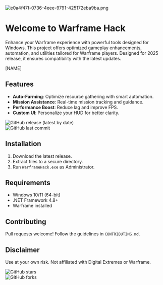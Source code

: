 ![e0a4f47f-0736-4eee-9791-425172eba9ba.png](https://i.postimg.cc/05LM1bYD/e0a4f47f-0736-4eee-9791-425172eba9ba.png)

# Welcome to Warframe Hack

Enhance your Warframe experience with powerful tools designed for Windows. This project offers optimized gameplay enhancements, automation, and utilities tailored for Warframe players. Designed for 2025 release, it ensures compatibility with the latest updates.

[NAME]

## Features

- **Auto-Farming**: Optimize resource gathering with smart automation.  
- **Mission Assistance**: Real-time mission tracking and guidance.  
- **Performance Boost**: Reduce lag and improve FPS.  
- **Custom UI**: Personalize your HUD for better clarity.  

![GitHub release (latest by date)](https://img.shields.io/github/v/release/WarframeHack/WarframeHack?label=Latest%20Release)  
![GitHub last commit](https://img.shields.io/github/last-commit/WarframeHack/WarframeHack?label=Last%20Updated)  

## Installation

1. Download the latest release.  
2. Extract files to a secure directory.  
3. Run `WarframeHack.exe` as Administrator.  

## Requirements

- Windows 10/11 (64-bit)  
- .NET Framework 4.8+  
- Warframe installed  

## Contributing

Pull requests welcome! Follow the guidelines in `CONTRIBUTING.md`.  

## Disclaimer

Use at your own risk. Not affiliated with Digital Extremes or Warframe.  

![GitHub stars](https://img.shields.io/github/stars/WarframeHack/WarframeHack?style=social)  
![GitHub forks](https://img.shields.io/github/forks/WarframeHack/WarframeHack?style=social)